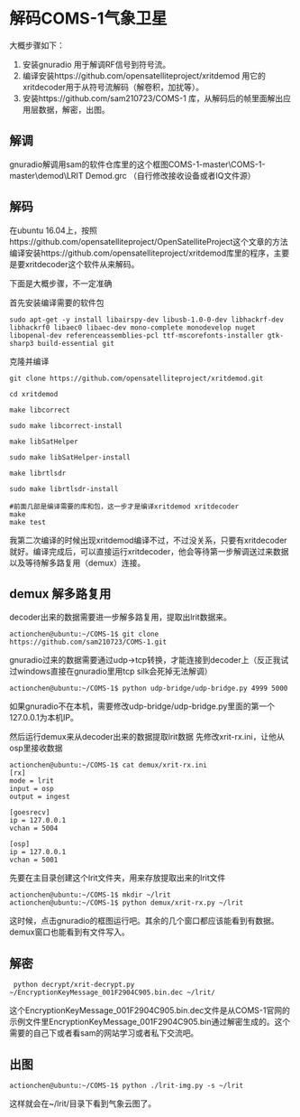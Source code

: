 # 解码COMS-1气象卫星

大概步骤如下：
1. 安装gnuradio  用于解调RF信号到符号流。
2. 编译安装https://github.com/opensatelliteproject/xritdemod 用它的xritdecoder用于从符号流解码（解卷积，加扰等）。
3. 安装https://github.com/sam210723/COMS-1 库，从解码后的帧里面解出应用层数据，解密，出图。




## 解调
gnuradio解调用sam的软件仓库里的这个框图COMS-1-master\COMS-1-master\demod\LRIT Demod.grc  （自行修改接收设备或者IQ文件源）


## 解码

在ubuntu 16.04上，按照https://github.com/opensatelliteproject/OpenSatelliteProject这个文章的方法编译安装https://github.com/opensatelliteproject/xritdemod库里的程序，主要是要xritdecoder这个软件从来解码。

下面是大概步骤，不一定准确

首先安装编译需要的软件包
```
sudo apt-get -y install libairspy-dev libusb-1.0-0-dev libhackrf-dev libhackrf0 libaec0 libaec-dev mono-complete monodevelop nuget libopenal-dev referenceassemblies-pcl ttf-mscorefonts-installer gtk-sharp3 build-essential git
```
克隆并编译
```
git clone https://github.com/opensatelliteproject/xritdemod.git

cd xritdemod

make libcorrect

sudo make libcorrect-install

make libSatHelper

sudo make libSatHelper-install 

make librtlsdr

sudo make librtlsdr-install 

#前面几部是编译需要的库和包，这一步才是编译xritdemod xritdecoder
make
make test
```
我第二次编译的时候出现xritdemod编译不过，不过没关系，只要有xritdecoder就好。编译完成后，可以直接运行xritdecoder，他会等待第一步解调送过来数据以及等待解多路复用（demux）连接。

## demux 解多路复用

decoder出来的数据需要进一步解多路复用，提取出lrit数据来。


```
actionchen@ubuntu:~/COMS-1$ git clone https://github.com/sam210723/COMS-1.git
```

gnuradio过来的数据需要通过udp->tcp转换，才能连接到decoder上（反正我试过windows直接在gnuradio里用tcp silk会死掉无法解调）
```
actionchen@ubuntu:~/COMS-1$ python udp-bridge/udp-bridge.py 4999 5000
```
如果gnuradio不在本机，需要修改udp-bridge/udp-bridge.py里面的第一个127.0.0.1为本机IP。

然后运行demux来从decoder出来的数据提取lrit数据
先修改xrit-rx.ini，让他从osp里接收数据

```
actionchen@ubuntu:~/COMS-1$ cat demux/xrit-rx.ini 
[rx]
mode = lrit
input = osp
output = ingest

[goesrecv]
ip = 127.0.0.1
vchan = 5004

[osp]
ip = 127.0.0.1
vchan = 5001
```



先要在主目录创建这个lrit文件夹，用来存放提取出来的lrit文件
```
actionchen@ubuntu:~/COMS-1$ mkdir ~/lrit
actionchen@ubuntu:~/COMS-1$ python demux/xrit-rx.py ~/lrit
```

这时候，点击gnuradio的框图运行吧。其余的几个窗口都应该能看到有数据。demux窗口也能看到有文件写入。

## 解密 


```
 python decrypt/xrit-decrypt.py ~/EncryptionKeyMessage_001F2904C905.bin.dec ~/lrit/
```
这个EncryptionKeyMessage_001F2904C905.bin.dec文件是从COMS-1官网的示例文件里EncryptionKeyMessage_001F2904C905.bin通过解密生成的。这个需要的自己下或者看sam的网站学习或者私下交流吧。

## 出图


```
actionchen@ubuntu:~/COMS-1$ python ./lrit-img.py -s ~/lrit
```
这样就会在~/lrit/目录下看到气象云图了。






